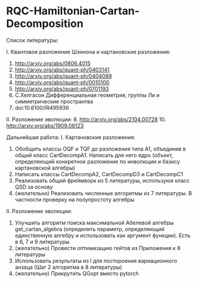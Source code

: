 # RQC-Hamiltonian-Cartan-Decomposition

Список литературы:

I. Квантовое разложение Шэннона и картановские разложения:
1. http://arxiv.org/abs/0806.4015
2. http://arxiv.org/abs/quant-ph/0403141
3. http://arxiv.org/abs/quant-ph/0404089
4. http://arxiv.org/abs/quant-ph/0010100
5. http://arxiv.org/abs/quant-ph/0701193
6.  С.Хелгасон Дифференциальная геометрия, группы Ли и симметрические пространтва
7.  doi:10.6100/IR495936

II. Разложение эволюции:
8. http://arxiv.org/abs/2104.00728
10. http://arxiv.org/abs/1909.08123

Дальнейшая работа:
I. Картановские разложения:
1. Обобщить классы OQF и TQF до разложения типа A1, объединив в общий класс CartDecompA1. Написать для него ядро (объект, определяющий конкретное разложение по инволюции и базису картановской алгебры) 
3. Написать классы CartDecompA2, CartDecompD3 и CartDecompC1
4. Реализовать общий фреймворк из 5 литературы, используюя класс QSD за основу
5. (желательно) Реализовать численные алгоритмы из 7 литературы. В частности проверку на полупростоту алгебры

II. Разложение эволюции:
1. Улучшить алгоритм поиска максимальной Абелевой алгебры get_cartan_algebra (определить параметр, определяющий единственную алгебру и использовать как аргумент функции). Есть в 6, 7 и 9 литературы
2. (желательно) Провести оптимизацию гейтов из Приложения к 8 литературы
3. Использовать результаты из I для постороения вариационного анзаца (Шаг 2 алгоритма в 8 литературы)
4. (желательно) Прикрутить QGopt вместо pytorch
